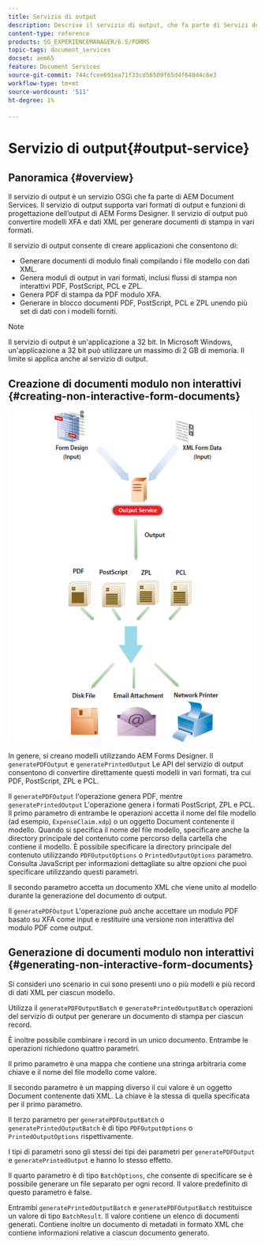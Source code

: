 ```yaml
---
title: Servizio di output
description: Descrive il servizio di output, che fa parte di Servizi documentali AEM
content-type: reference
products: SG_EXPERIENCEMANAGER/6.5/FORMS
topic-tags: document_services
docset: aem65
feature: Document Services
source-git-commit: 744cfcee691ea71f33cd56509f65d4f640d4c6e3
workflow-type: tm+mt
source-wordcount: '511'
ht-degree: 1%

---
```


# Servizio di output{#output-service}

## Panoramica {#overview}

Il servizio di output è un servizio OSGi che fa parte di AEM Document Services. Il servizio di output supporta vari formati di output e funzioni di progettazione dell’output di AEM Forms Designer. Il servizio di output può convertire modelli XFA e dati XML per generare documenti di stampa in vari formati.

Il servizio di output consente di creare applicazioni che consentono di:

* Generare documenti di modulo finali compilando i file modello con dati XML.
* Genera moduli di output in vari formati, inclusi flussi di stampa non interattivi PDF, PostScript, PCL e ZPL.
* Genera PDF di stampa da PDF modulo XFA.
* Generare in blocco documenti PDF, PostScript, PCL e ZPL unendo più set di dati con i modelli forniti.

>[!NOTE]
>
>Il servizio di output è un&#39;applicazione a 32 bit. In Microsoft Windows, un&#39;applicazione a 32 bit può utilizzare un massimo di 2 GB di memoria. Il limite si applica anche al servizio di output.

## Creazione di documenti modulo non interattivi {#creating-non-interactive-form-documents}

![utilizzo di output_modified](assets/usingoutput_modified.png)

In genere, si creano modelli utilizzando AEM Forms Designer. Il `generatePDFOutput` e `generatePrintedOutput` Le API del servizio di output consentono di convertire direttamente questi modelli in vari formati, tra cui PDF, PostScript, ZPL e PCL.

Il `generatePDFOutput` l&#39;operazione genera PDF, mentre `generatePrintedOutput` L&#39;operazione genera i formati PostScript, ZPL e PCL. Il primo parametro di entrambe le operazioni accetta il nome del file modello (ad esempio, `ExpenseClaim.xdp`) o un oggetto Document contenente il modello. Quando si specifica il nome del file modello, specificare anche la directory principale del contenuto come percorso della cartella che contiene il modello. È possibile specificare la directory principale del contenuto utilizzando `PDFOutputOptions` o `PrintedOutputOptions` parametro. Consulta JavaScript per informazioni dettagliate su altre opzioni che puoi specificare utilizzando questi parametri.

Il secondo parametro accetta un documento XML che viene unito al modello durante la generazione del documento di output.

Il `generatePDFOutput` L&#39;operazione può anche accettare un modulo PDF basato su XFA come input e restituire una versione non interattiva del modulo PDF come output.

## Generazione di documenti modulo non interattivi {#generating-non-interactive-form-documents}

Si consideri uno scenario in cui sono presenti uno o più modelli e più record di dati XML per ciascun modello.

Utilizza il `generatePDFOutputBatch` e `generatePrintedOutputBatch` operazioni del servizio di output per generare un documento di stampa per ciascun record.

È inoltre possibile combinare i record in un unico documento. Entrambe le operazioni richiedono quattro parametri.

Il primo parametro è una mappa che contiene una stringa arbitraria come chiave e il nome del file modello come valore.

Il secondo parametro è un mapping diverso il cui valore è un oggetto Document contenente dati XML. La chiave è la stessa di quella specificata per il primo parametro.

Il terzo parametro per `generatePDFOutputBatch` o `generatePrintedOutputBatch` è di tipo `PDFOutputOptions` o `PrintedOutputOptions` rispettivamente.

I tipi di parametri sono gli stessi dei tipi dei parametri per `generatePDFOutput` e `generatePrintedOutput` e hanno lo stesso effetto.

Il quarto parametro è di tipo `BatchOptions`, che consente di specificare se è possibile generare un file separato per ogni record. Il valore predefinito di questo parametro è false.

Entrambi `generatePrintedOutputBatch` e `generatePDFOutputBatch` restituisce un valore di tipo `BatchResult`. Il valore contiene un elenco di documenti generati. Contiene inoltre un documento di metadati in formato XML che contiene informazioni relative a ciascun documento generato.
